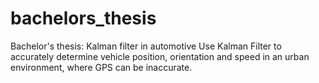 # bachelors_thesis
Bachelor's thesis: Kalman filter in automotive
Use Kalman Filter to accurately determine vehicle position, orientation and speed in an urban environment, where GPS can be inaccurate.
